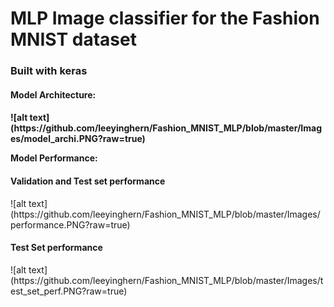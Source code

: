 
# MLP Image classifier for the Fashion MNIST dataset

<h3>Built with keras</h3> 

<h4>Model Architecture: <h4>
![alt text](https://github.com/leeyinghern/Fashion_MNIST_MLP/blob/master/Images/model_archi.PNG?raw=true)

Model Performance:
  <h4> Validation and Test set performance </h4>
![alt text](https://github.com/leeyinghern/Fashion_MNIST_MLP/blob/master/Images/performance.PNG?raw=true)
  <h4> Test Set performance </h4>
![alt text](https://github.com/leeyinghern/Fashion_MNIST_MLP/blob/master/Images/test_set_perf.PNG?raw=true)
